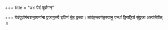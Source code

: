 +++
title = "७४ येदं पूर्वागन्"

+++
येदंपूर्वाग॑न्रशना॒यमा॑ना प्र॒जाम॒स्यै द्रवि॑णं चे॒ह द॒त्त्वा। तांव॑ह॒न्त्वग॑त॒स्यानु॒ पन्थां॑ वि॒राडि॒यं सु॑प्र॒जा अत्य॑जैषीत् ॥